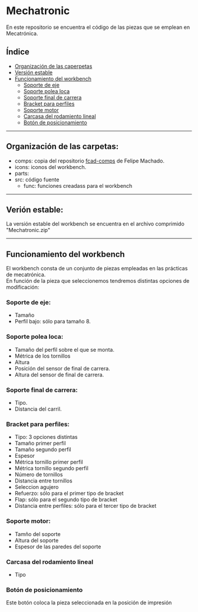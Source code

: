 # Mechatronic
En este repositorio se encuentra el código de las piezas que se emplean en Mecatrónica.

## Índice
* [Organización de las caperpetas](#Organización-de-las-carpetas)
* [Versión estable](#verión-estable)
* [Funcionamiento del workbench](#funcionamiento-del-workbench)  
    * [Soporte de eje](#soporte-de-eje)  
    * [Soporte polea loca](#soporte-polea-loca)  
    * [Soporte final de carrera](#soporte-final-de-carrera)  
    * [Bracket para perfiles](#Bracket-para-perfiles)  
    * [Soporte motor](#soporte-motor)  
    * [Carcasa del rodamiento lineal](#carcasa-del-rodamiento-lineal)  
    * [Botón de posicionamiento](#Botón-de-posicionamiento)  

---
## Organización de las carpetas:
 [dir]: https://github.com/felipe-m/fcad-comps
- comps: copia del repositorio [fcad-comps](dir) de Felipe Machado.
- icons: iconos del workbench.
- parts: 
- src: código fuente
    - func: funciones creadass para el workbench

---
## Verión estable:
La versión estable del workbench se encuentra en el archivo comprimido "Mechatronic.zip"

---
## Funcionamiento del workbench

El workbench consta de un conjunto de piezas empleadas en las prácticas de mecatrónica.  
En función de la pieza que seleccionemos tendremos distintas opciones de modificación:

### Soporte de eje:
- Tamaño
- Perfil bajo: sólo para tamaño 8.

### Soporte polea loca:
- Tamaño del perfil sobre el que se monta.
- Métrica de los tornillos 
- Altura
- Posición del sensor de final de carrera.
- Altura del sensor de final de carrera.

### Soporte final de carrera:
- Tipo.
- Distancia del carril.

### Bracket para perfiles:
- Tipo: 3 opciones distintas
- Tamaño primer perfil
- Tamaño segundo perfil
- Espesor
- Métrica tornillo primer perfil
- Métrica tornillo segundo perfil
- Número de tornillos
- Distancia entre tornillos
- Seleccion agujero
- Refuerzo: sólo para el primer tipo de bracket
- Flap: sólo para el segundo tipo de bracket
- Distancia entre perfiles: sólo para el tercer tipo de bracket

### Soporte motor:
- Tamño del soporte
- Altura del soporte
- Espesor de las paredes del soporte

### Carcasa del rodamiento lineal
- Tipo

### Botón de posicionamiento 
Este botón coloca la pieza seleccionada en la posición de impresión

